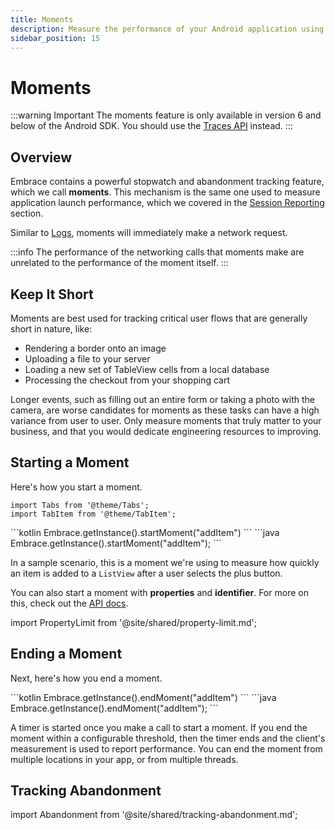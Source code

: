 ```yaml
---
title: Moments
description: Measure the performance of your Android application using Embrace
sidebar_position: 15
---
```


# Moments

:::warning Important
The moments feature is only available in version 6 and below of the Android SDK. You should use the [Traces API](/android/features/traces) instead.
:::

## Overview

Embrace contains a powerful stopwatch and abandonment tracking feature, which we call **moments**.
This mechanism is the same one used to measure application launch performance, which we covered in the [Session Reporting](/android/integration/session-reporting) section.

Similar to [Logs](/android/integration/log-message-api), moments will immediately make a network request.

:::info
The performance of the networking calls that moments make are unrelated to the performance of the moment itself.
:::

## Keep It Short

Moments are best used for tracking critical user flows that are generally short in nature, like:

- Rendering a border onto an image
- Uploading a file to your server
- Loading a new set of TableView cells from a local database
- Processing the checkout from your shopping cart

Longer events, such as filling out an entire form or taking a photo with the camera, are worse candidates for moments as these tasks can have a high variance from user to user. Only measure moments that truly matter to your business, and that you would dedicate engineering resources to improving.

## Starting a Moment

Here's how you start a moment.

```mdx-code-block
import Tabs from '@theme/Tabs';
import TabItem from '@theme/TabItem';
```

<Tabs groupId="android-language" queryString="android-language">
<TabItem value="kotlin" label="Kotlin">
```kotlin
Embrace.getInstance().startMoment("addItem")
```
</TabItem>
<TabItem value="java" label="Java">
```java
Embrace.getInstance().startMoment("addItem");
```
</TabItem>
</Tabs>

In a sample scenario, this is a moment we're using to measure how quickly an item is added to a `ListView` after a user selects the plus button.

You can also start a moment with **properties** and **identifier**.
For more on this, check out the [API docs](/api/android/).

import PropertyLimit from '@site/shared/property-limit.md';

<PropertyLimit />

## Ending a Moment

Next, here's how you end a moment.

<Tabs groupId="android-language" queryString="android-language">
<TabItem value="kotlin" label="Kotlin">
```kotlin
Embrace.getInstance().endMoment("addItem")
```
</TabItem>
<TabItem value="java" label="Java">
```java
Embrace.getInstance().endMoment("addItem");
```
</TabItem>
</Tabs>

A timer is started once you make a call to start a moment.
If you end the moment within a configurable threshold, then the timer ends and the client's measurement is used to report performance.
You can end the moment from multiple locations in your app, or from multiple threads.

## Tracking Abandonment

import Abandonment from '@site/shared/tracking-abandonment.md';

<Abandonment />

